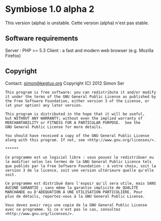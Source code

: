 Symbiose 1.0 alpha 2
====================

This version (alpha) is unstable.
Cette version (alpha) n'est pas stable.


Software requirements
---------------------

Server : PHP >= 5.3
Client : a fast and modern web browser (e.g. Mozilla Firefox)


Copyright
---------

Contact: simon@kegtux.org
Copyright (C) 2012 Simon Ser

    This program is free software: you can redistribute it and/or modify
    it under the terms of the GNU General Public License as published by
    the Free Software Foundation, either version 3 of the License, or
    (at your option) any later version.

    This program is distributed in the hope that it will be useful,
    but WITHOUT ANY WARRANTY; without even the implied warranty of
    MERCHANTABILITY or FITNESS FOR A PARTICULAR PURPOSE.  See the
    GNU General Public License for more details.

    You should have received a copy of the GNU General Public License
    along with this program. If not, see <http://www.gnu.org/licenses/>.
    
    ******
    
    Ce programme est un logiciel libre : vous pouvez le redistribuer ou
    le modifier selon les termes de la GNU General Public Licence tels
    que publiés par la Free Software Foundation : à votre choix, soit la
    version 3 de la licence, soit une version ultérieure quelle qu'elle
    soit.

    Ce programme est distribué dans l'espoir qu'il sera utile, mais SANS
    AUCUNE GARANTIE ; sans même la garantie implicite de QUALITÉ
    MARCHANDE ou D'ADÉQUATION À UNE UTILISATION PARTICULIÈRE. Pour
    plus de détails, reportez-vous à la GNU General Public License.

    Vous devez avoir reçu une copie de la GNU General Public License
    avec ce programme. Si ce n'est pas le cas, consultez
    <http://www.gnu.org/licenses/>.
